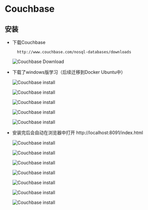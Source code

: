 # Couchbase

## 安装

* 下载Couchbase
	
		http://www.couchbase.com/nosql-databases/downloads

	![Couchbase Download](../pic/setup_download_couchbase.png)

* 下载了windows版学习（后续迁移到Docker Ubuntu中）

	![Couchbase install](../pic/setup_install_001.png)

	![Couchbase install](../pic/setup_install_002.png)

	![Couchbase install](../pic/setup_install_003.png)

	![Couchbase install](../pic/setup_install_004.png)

	![Couchbase install](../pic/setup_install_005.png)

* 安装完后会自动在浏览器中打开 http://localhost:8091/index.html

	![Couchbase install](../pic/setup_guide_001.png)

	![Couchbase install](../pic/setup_guide_002.png)

	![Couchbase install](../pic/setup_guide_003.png)

	![Couchbase install](../pic/setup_guide_004.png)

	![Couchbase install](../pic/setup_guide_005.png)

	![Couchbase install](../pic/setup_guide_006.png)

	![Couchbase install](../pic/setup_guide_007.png)
